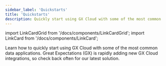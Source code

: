 ```yaml
---
sidebar_label: 'Quickstarts'
title: 'Quickstarts'
description: Quickly start using GX Cloud with some of the most common data applications.
---
```


import LinkCardGrid from '/docs/components/LinkCardGrid';
import LinkCard from '/docs/components/LinkCard';

<p class="DocItem__header-description">Learn how to quickly start using GX Cloud with some of the most common data applications. Great Expectations (GX) is rapidly adding new GX Cloud integrations, so check back often for our latest solution.</p>


<LinkCardGrid>
  <LinkCard topIcon label="Quickstart for GX Cloud and Snowflake" description="Quickly start using GX Cloud with Snowflake." href="snowflake_quickstart" icon="/img/snowflake_icon.png" />
  <LinkCard topIcon label="Quickstart for GX Cloud and Airflow" description="Quickly start using GX Cloud with Airflow." href="airflow_quickstart" icon="/img/airflow_icon.png" />
    <LinkCard topIcon label="Quickstart for GX Cloud and Python" description="Quickly start using GX Cloud with Python." href="python_quickstart" icon="/img/python_icon.svg" />
</LinkCardGrid>